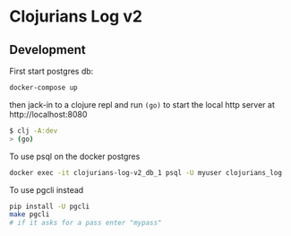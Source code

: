 # Clojurians Log v2

## Development

First start postgres db:

``` sh
docker-compose up
```

then jack-in to a clojure repl and run `(go)` to start the local http server at http://localhost:8080

``` sh
$ clj -A:dev
> (go)
```

To use psql on the docker postgres

``` sh
docker exec -it clojurians-log-v2_db_1 psql -U myuser clojurians_log
```

To use pgcli instead

``` sh
pip install -U pgcli
make pgcli 
# if it asks for a pass enter "mypass"
```
